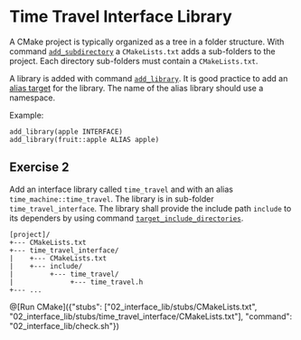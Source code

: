 # Time Travel Interface Library

A CMake project is typically organized as a tree in a folder structure.
With command [`add_subdirectory`](https://cmake.org/cmake/help/v3.10/command/add_subdirectory.html) a `CMakeLists.txt` adds a sub-folders to the project.
Each directory sub-folders must contain a `CMakeLists.txt`.

A library is added with command [`add_library`](https://cmake.org/cmake/help/v3.10/command/add_library.html).
It is good practice to add an [alias target](https://cmake.org/cmake/help/v3.10/command/add_library.html#alias-libraries) for the library.
The name of the alias library should use a namespace.

Example:
```
add_library(apple INTERFACE)
add_library(fruit::apple ALIAS apple)
```

## Exercise 2

Add an interface library called `time_travel` and with an alias `time_machine::time_travel`.
The library is in sub-folder `time_travel_interface`.
The library shall provide the include path `include` to its dependers by using command [`target_include_directories`](https://cmake.org/cmake/help/v3.10/command/target_include_directories.html).

```
[project]/
+--- CMakeLists.txt
+--- time_travel_interface/
|    +--- CMakeLists.txt
|    +--- include/
|         +--- time_travel/
|              +--- time_travel.h
+--- ...
```

@[Run CMake]({"stubs": ["02_interface_lib/stubs/CMakeLists.txt", "02_interface_lib/stubs/time_travel_interface/CMakeLists.txt"], "command": "02_interface_lib/check.sh"})
